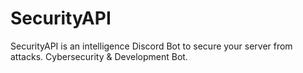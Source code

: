 # SecurityAPI
SecurityAPI is an intelligence Discord Bot to secure your server from attacks. Cybersecurity &amp; Development Bot.
